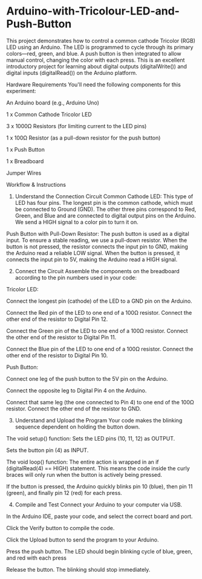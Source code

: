 # Arduino-with-Tricolour-LED-and-Push-Button
This project demonstrates how to control a common cathode Tricolor (RGB) LED using an Arduino. The LED is programmed to cycle through its primary colors—red, green, and blue. A push button is then integrated to allow manual control, changing the color with each press. This is an excellent introductory project for learning about digital outputs (digitalWrite()) and digital inputs (digitalRead()) on the Arduino platform. 

Hardware Requirements 
You'll need the following components for this experiment:

An Arduino board (e.g., Arduino Uno)

1 x Common Cathode Tricolor LED

3 x 1000Ω Resistors (for limiting current to the LED pins)

1 x 100Ω Resistor (as a pull-down resistor for the push button)

1 x Push Button

1 x Breadboard

Jumper Wires

Workflow & Instructions
1. Understand the Connection Circuit
Common Cathode LED: This type of LED has four pins. The longest pin is the common cathode, which must be connected to Ground (GND). The other three pins correspond to Red, Green, and Blue and are connected to digital output pins on the Arduino. We send a HIGH signal to a color pin to turn it on.

Push Button with Pull-Down Resistor: The push button is used as a digital input. To ensure a stable reading, we use a pull-down resistor. When the button is not pressed, the resistor connects the input pin to GND, making the Arduino read a reliable LOW signal. When the button is pressed, it connects the input pin to 5V, making the Arduino read a HIGH signal.

2. Connect the Circuit
Assemble the components on the breadboard according to the pin numbers used in your code:

Tricolor LED:

Connect the longest pin (cathode) of the LED to a GND pin on the Arduino.

Connect the Red pin of the LED to one end of a 100Ω resistor. Connect the other end of the resistor to Digital Pin 12.

Connect the Green pin of the LED to one end of a 100Ω resistor. Connect the other end of the resistor to Digital Pin 11.

Connect the Blue pin of the LED to one end of a 100Ω resistor. Connect the other end of the resistor to Digital Pin 10.

Push Button:

Connect one leg of the push button to the 5V pin on the Arduino.

Connect the opposite leg to Digital Pin 4 on the Arduino.

Connect that same leg (the one connected to Pin 4) to one end of the 100Ω resistor. Connect the other end of the resistor to GND.

3. Understand and Upload the Program
Your code makes the blinking sequence dependent on holding the button down.

The void setup() function:
Sets the LED pins (10, 11, 12) as OUTPUT.

Sets the button pin (4) as INPUT.

The void loop() function:
The entire action is wrapped in an if (digitalRead(4) == HIGH) statement. This means the code inside the curly braces will only run when the button is actively being pressed.

If the button is pressed, the Arduino quickly blinks pin 10 (blue), then pin 11 (green), and finally pin 12 (red) for each press.

4. Compile and Test
Connect your Arduino to your computer via USB.

In the Arduino IDE, paste your code, and select the correct board and port.

Click the Verify button to compile the code.

Click the Upload button to send the program to your Arduino.

Press the push button. The LED should begin blinking cycle of blue, green, and red with each press

Release the button. The blinking should stop immediately.


